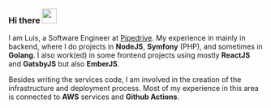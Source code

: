 ### Hi there <img src="https://github.com/TheDudeThatCode/TheDudeThatCode/blob/master/Assets/Hi.gif" width="29px"> 

I am Luis, a Software Engineer at [Pipedrive](https://www.pipedrive.com/). My experience in mainly in backend, where I do projects in **NodeJS**, **Symfony** (PHP), and sometimes in **Golang**. I also work(ed) in some frontend projects using mostly **ReactJS** and **GatsbyJS** but also **EmberJS**.

Besides writing the services code, I am involved in the creation of the infrastructure and deployment process. Most of my experience in this area is connected to **AWS** services and **Github Actions**.

<!--
**Santos-Luis/Santos-Luis** is a ✨ _special_ ✨ repository because its `README.md` (this file) appears on your GitHub profile.

Here are some ideas to get you started:

- 🔭 I’m currently working on ...
- 🌱 I’m currently learning ...
- 👯 I’m looking to collaborate on ...
- 🤔 I’m looking for help with ...
- 💬 Ask me about ...
- 📫 How to reach me: ...
- 😄 Pronouns: ...
- ⚡ Fun fact: ...
-->
